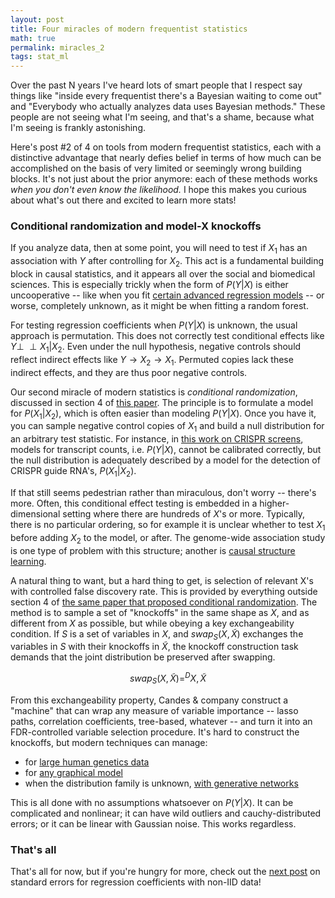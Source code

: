 ```yaml
---
layout: post
title: Four miracles of modern frequentist statistics
math: true
permalink: miracles_2
tags: stat_ml
---
```


Over the past N years I've heard lots of smart people that I respect say things like "inside every frequentist there's a Bayesian waiting to come out" and "Everybody who actually analyzes data uses Bayesian methods." These people are not seeing what I'm seeing, and that's a shame, because what I'm seeing is frankly astonishing.

Here's post #2 of 4 on tools from modern frequentist statistics, each with a distinctive advantage that nearly defies belief in terms of how much can be accomplished on the basis of very limited or seemingly wrong building blocks. It's not just about the prior anymore: each of these methods works *when you don't even know the likelihood.* I hope this makes you curious about what's out there and excited to learn more stats! 

### Conditional randomization and model-X knockoffs

If you analyze data, then at some point, you will need to test if $X_1$ has an association with $Y$ after controlling for $X_2$. This act is a fundamental building block in causal statistics, and it appears all over the social and biomedical sciences. This is especially trickly when the form of $P(Y|X)$ is either uncooperative -- like when you fit [certain advanced regression models](https://stat.ethz.ch/pipermail/r-help/2006-May/094765.html) -- or worse, completely unknown, as it might be when fitting a random forest. 

For testing regression coefficients when $P(Y|X)$ is unknown, the usual approach is permutation. This does not correctly test conditional effects like $Y \perp \!\!\! \perp X_1 | X_2$. Even under the null hypothesis, negative controls should reflect indirect effects like $Y \rightarrow X_2 \rightarrow X_1$. Permuted copies lack these indirect effects, and they are thus poor negative controls. 

Our second miracle of modern statistics is *conditional randomization*, discussed in section 4 of [this paper](https://arxiv.org/abs/1610.02351). The principle is to formulate a model for $P(X_1|X_2)$, which is often easier than modeling $P(Y|X)$. Once you have it, you can sample negative control copies of $X_1$ and build a null distribution for an arbitrary test statistic. For instance, in [this work on CRISPR screens](https://www.biorxiv.org/content/10.1101/2020.08.13.250092v7), models for transcript counts, i.e. $P(Y|X)$, cannot be calibrated correctly, but the null distribution is adequately described by a model for the detection of CRISPR guide RNA's, $P(X_1|X_2)$. 

If that still seems pedestrian rather than miraculous, don't worry -- there's more. Often, this conditional effect testing is embedded in a higher-dimensional setting where there are hundreds of $X$'s or more. Typically, there is no particular ordering, so for example it is unclear whether to test $X_1$ before adding $X_2$ to the model, or after. The genome-wide association study is one type of problem with this structure; another is [causal structure learning](https://arxiv.org/abs/2206.01152). 

A natural thing to want, but a hard thing to get, is selection of relevant X's with controlled false discovery rate. This is provided by everything outside section 4 of [the same paper that proposed conditional randomization](https://arxiv.org/abs/1610.02351). The method is to sample a set of "knockoffs" in the same shape as $X$, and as different from $X$ as possible, but while obeying a key exchangeability condition. If $S$ is a set of variables in $X$, and $swap_S(X, \tilde X)$ exchanges the variables in $S$ with their knockoffs in $\tilde X$, the knockoff construction task demands that the joint distribution be preserved after swapping.

$$swap_S(X, \tilde X) =^D X, \tilde X$$

From this exchangeability property, Candes & company construct a "machine" that can wrap any measure of variable importance -- lasso paths, correlation coefficients, tree-based, whatever -- and turn it into an FDR-controlled variable selection procedure. It's hard to construct the knockoffs, but modern techniques can manage:

- for [large human genetics data](https://msesia.github.io/knockoffgwas/)
- for [any graphical model](https://arxiv.org/abs/1903.00434)
- when the distribution family is unknown, [with generative networks](https://arxiv.org/abs/1811.06687) 

This is all done with no assumptions whatsoever on $P(Y|X)$. It can be complicated and nonlinear; it can have wild outliers and cauchy-distributed errors; or it can be linear with Gaussian noise. This works regardless. 

### That's all

That's all for now, but if you're hungry for more, check out the [next post](posts/miracles_3) on standard errors for regression coefficients with non-IID data!